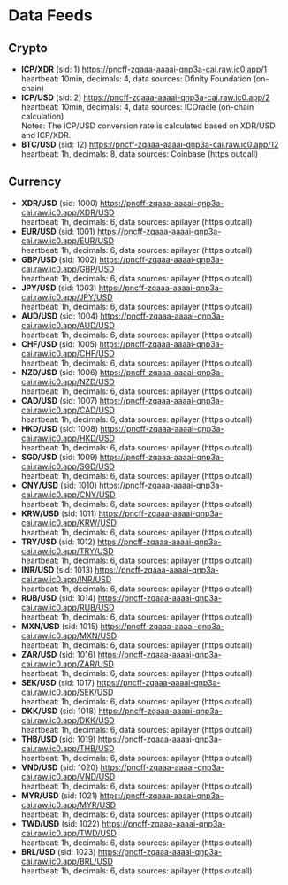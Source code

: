 # Data Feeds

## Crypto

- **ICP/XDR** (sid: 1)  https://pncff-zqaaa-aaaai-qnp3a-cai.raw.ic0.app/1  
    heartbeat: 10min, decimals: 4, data sources: Dfinity Foundation (on-chain)
- **ICP/USD** (sid: 2)  https://pncff-zqaaa-aaaai-qnp3a-cai.raw.ic0.app/2  
    heartbeat: 10min, decimals: 4, data sources: ICOracle (on-chain calculation)  
    Notes: The ICP/USD conversion rate is calculated based on XDR/USD and ICP/XDR. 
- **BTC/USD** (sid: 12)  https://pncff-zqaaa-aaaai-qnp3a-cai.raw.ic0.app/12  
    heartbeat: 1h, decimals: 8, data sources: Coinbase (https outcall)  


## Currency

- **XDR/USD** (sid: 1000)  https://pncff-zqaaa-aaaai-qnp3a-cai.raw.ic0.app/XDR/USD  
    heartbeat: 1h, decimals: 6, data sources: apilayer (https outcall)
- **EUR/USD** (sid: 1001)  https://pncff-zqaaa-aaaai-qnp3a-cai.raw.ic0.app/EUR/USD  
    heartbeat: 1h, decimals: 6, data sources: apilayer (https outcall)
- **GBP/USD** (sid: 1002)  https://pncff-zqaaa-aaaai-qnp3a-cai.raw.ic0.app/GBP/USD  
    heartbeat: 1h, decimals: 6, data sources: apilayer (https outcall)
- **JPY/USD** (sid: 1003)  https://pncff-zqaaa-aaaai-qnp3a-cai.raw.ic0.app/JPY/USD  
    heartbeat: 1h, decimals: 6, data sources: apilayer (https outcall)
- **AUD/USD** (sid: 1004)  https://pncff-zqaaa-aaaai-qnp3a-cai.raw.ic0.app/AUD/USD  
    heartbeat: 1h, decimals: 6, data sources: apilayer (https outcall)
- **CHF/USD** (sid: 1005)  https://pncff-zqaaa-aaaai-qnp3a-cai.raw.ic0.app/CHF/USD  
    heartbeat: 1h, decimals: 6, data sources: apilayer (https outcall)
- **NZD/USD** (sid: 1006)  https://pncff-zqaaa-aaaai-qnp3a-cai.raw.ic0.app/NZD/USD  
    heartbeat: 1h, decimals: 6, data sources: apilayer (https outcall)
- **CAD/USD** (sid: 1007)  https://pncff-zqaaa-aaaai-qnp3a-cai.raw.ic0.app/CAD/USD  
    heartbeat: 1h, decimals: 6, data sources: apilayer (https outcall)
- **HKD/USD** (sid: 1008)  https://pncff-zqaaa-aaaai-qnp3a-cai.raw.ic0.app/HKD/USD  
    heartbeat: 1h, decimals: 6, data sources: apilayer (https outcall)
- **SGD/USD** (sid: 1009)  https://pncff-zqaaa-aaaai-qnp3a-cai.raw.ic0.app/SGD/USD  
    heartbeat: 1h, decimals: 6, data sources: apilayer (https outcall)
- **CNY/USD** (sid: 1010)  https://pncff-zqaaa-aaaai-qnp3a-cai.raw.ic0.app/CNY/USD  
    heartbeat: 1h, decimals: 6, data sources: apilayer (https outcall)
- **KRW/USD** (sid: 1011)  https://pncff-zqaaa-aaaai-qnp3a-cai.raw.ic0.app/KRW/USD  
    heartbeat: 1h, decimals: 6, data sources: apilayer (https outcall)
- **TRY/USD** (sid: 1012)  https://pncff-zqaaa-aaaai-qnp3a-cai.raw.ic0.app/TRY/USD  
    heartbeat: 1h, decimals: 6, data sources: apilayer (https outcall)
- **INR/USD** (sid: 1013)  https://pncff-zqaaa-aaaai-qnp3a-cai.raw.ic0.app/INR/USD  
    heartbeat: 1h, decimals: 6, data sources: apilayer (https outcall)
- **RUB/USD** (sid: 1014)  https://pncff-zqaaa-aaaai-qnp3a-cai.raw.ic0.app/RUB/USD  
    heartbeat: 1h, decimals: 6, data sources: apilayer (https outcall)
- **MXN/USD** (sid: 1015)  https://pncff-zqaaa-aaaai-qnp3a-cai.raw.ic0.app/MXN/USD  
    heartbeat: 1h, decimals: 6, data sources: apilayer (https outcall)
- **ZAR/USD** (sid: 1016)  https://pncff-zqaaa-aaaai-qnp3a-cai.raw.ic0.app/ZAR/USD  
    heartbeat: 1h, decimals: 6, data sources: apilayer (https outcall)
- **SEK/USD** (sid: 1017)  https://pncff-zqaaa-aaaai-qnp3a-cai.raw.ic0.app/SEK/USD  
    heartbeat: 1h, decimals: 6, data sources: apilayer (https outcall)
- **DKK/USD** (sid: 1018)  https://pncff-zqaaa-aaaai-qnp3a-cai.raw.ic0.app/DKK/USD  
    heartbeat: 1h, decimals: 6, data sources: apilayer (https outcall)
- **THB/USD** (sid: 1019)  https://pncff-zqaaa-aaaai-qnp3a-cai.raw.ic0.app/THB/USD  
    heartbeat: 1h, decimals: 6, data sources: apilayer (https outcall)
- **VND/USD** (sid: 1020)  https://pncff-zqaaa-aaaai-qnp3a-cai.raw.ic0.app/VND/USD  
    heartbeat: 1h, decimals: 6, data sources: apilayer (https outcall)
- **MYR/USD** (sid: 1021)  https://pncff-zqaaa-aaaai-qnp3a-cai.raw.ic0.app/MYR/USD  
    heartbeat: 1h, decimals: 6, data sources: apilayer (https outcall)
- **TWD/USD** (sid: 1022)  https://pncff-zqaaa-aaaai-qnp3a-cai.raw.ic0.app/TWD/USD  
    heartbeat: 1h, decimals: 6, data sources: apilayer (https outcall)
- **BRL/USD** (sid: 1023)  https://pncff-zqaaa-aaaai-qnp3a-cai.raw.ic0.app/BRL/USD  
    heartbeat: 1h, decimals: 6, data sources: apilayer (https outcall)



